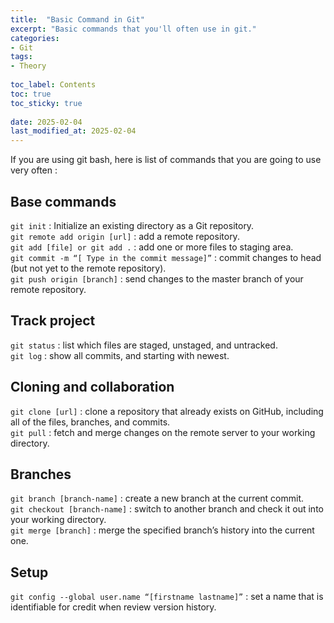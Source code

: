 ```yaml
---
title:  "Basic Command in Git"
excerpt: "Basic commands that you'll often use in git."
categories: 
- Git
tags:
- Theory
 
toc_label: Contents
toc: true
toc_sticky: true
 
date: 2025-02-04
last_modified_at: 2025-02-04
---
```


If you are using git bash, here is list of commands that you are going to use very often : 

## Base commands

`git init` : Initialize an existing directory as a Git repository.  
`git remote add origin [url]` : add a remote repository.  
`git add [file] or git add .` : add one or more files to staging area.  
`git commit -m “[ Type in the commit message]”` : commit changes to head (but not yet to the remote repository).  
`git push origin [branch]` : send changes to the master branch of your remote repository.  

## Track project

`git status` : list which files are staged, unstaged, and untracked.  
`git log` : show all commits, and starting with newest.  

## Cloning and collaboration
`git clone [url]` : clone a repository that already exists on GitHub, including all of the files, branches, and commits.  
`git pull` : fetch and merge changes on the remote server to your working directory.  

## Branches
`git branch [branch-name]` : create a new branch at the current commit.  
`git checkout [branch-name]` : switch to another branch and check it out into your working directory.  
`git merge [branch]` : merge the specified branch’s history into the current one.  

## Setup
`git config --global user.name “[firstname lastname]”` : set a name that is identifiable for credit when review version history.  
